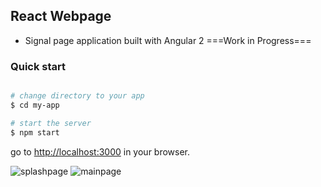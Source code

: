 ## React Webpage
* Signal page application built with Angular 2 ===Work in Progress===

### Quick start

```bash

# change directory to your app
$ cd my-app

# start the server
$ npm start
```

go to [http://localhost:3000](http://localhost:8080) in your browser.

![splashpage](https://cloud.githubusercontent.com/assets/15034379/16963677/98e96e8c-4dc5-11e6-951b-08bc761b9139.jpg)
![mainpage](https://cloud.githubusercontent.com/assets/15034379/16963676/98e154c2-4dc5-11e6-912b-f3cf00de9231.jpg)
